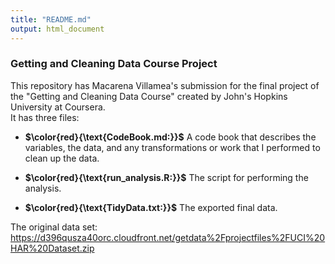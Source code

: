 ```yaml
---
title: "README.md"
output: html_document
---
```


### **Getting and Cleaning Data Course Project**  

This repository has Macarena Villamea's submission for the final project of the "Getting and Cleaning Data Course" created by John's Hopkins University at Coursera.  
It has three files:  

*  **$\color{red}{\text{CodeBook.md:}}$** A code book that describes the variables, the data, and any transformations or work that I performed to clean up the data.  

*   **$\color{red}{\text{run_analysis.R:}}$** The script for performing the analysis.  

*   **$\color{red}{\text{TidyData.txt:}}$**  The exported final data.  

The original data set:  https://d396qusza40orc.cloudfront.net/getdata%2Fprojectfiles%2FUCI%20HAR%20Dataset.zip


